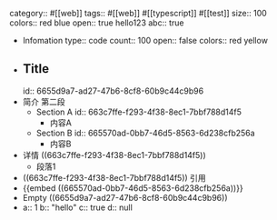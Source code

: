 category:: #[[web]]
tags:: #[[web]] #[[typescript]] #[[test]]
size:: 100
colors:: red blue
open:: true
hello123
abc:: true

- Infomation
  type:: code
  count:: 100
  open:: false
  colors:: red yellow
- ## Title
  id:: 6655d9a7-ad27-47b6-8cf8-60b9c44c9b96
- 简介
  第二段
	- Section A
	  id:: 663c7ffe-f293-4f38-8ec1-7bbf788d14f5
		- 内容A
	- Section B
	  id:: 665570ad-0bb7-46d5-8563-6d238cfb256a
		- 内容B
- 详情 ((663c7ffe-f293-4f38-8ec1-7bbf788d14f5))
	- 段落1
- ((663c7ffe-f293-4f38-8ec1-7bbf788d14f5)) 引用
- {{embed ((665570ad-0bb7-46d5-8563-6d238cfb256a))}}
- Empty ((6655d9a7-ad27-47b6-8cf8-60b9c44c9b96))
- a:: 1
  b:: "hello"
  c:: true
  d:: null
